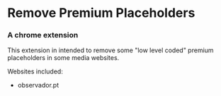 # Remove Premium Placeholders
### A chrome extension

This extension in intended to remove some "low level coded" premium placeholders in some media websites.

Websites included:
- observador.pt

